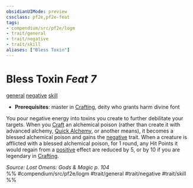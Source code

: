 ```yaml
---
obsidianUIMode: preview
cssclass: pf2e,pf2e-feat
tags:
- compendium/src/pf2e/logm
- trait/general
- trait/negative
- trait/skill
aliases: ["Bless Toxin"]
---
```

# Bless Toxin  *Feat 7*  
[general](general.md "General Feat Trait")  [negative](negative.md "Negative Energy & Element Trait")  [skill](skill.md "Skill Feat Trait")  

- **Prerequisites**: master in [Crafting](skills.md#Crafting), deity who grants harm divine font

You pour negative energy into toxins you create to further debilitate your targets. When you [Craft](craft.md) an alchemical poison (rather than create it with advanced alchemy, [Quick Alchemy](Reference/Rules/Actions/quick-alchemy.md), or another means), it becomes a blessed alchemical poison and gains the [negative](negative.md "Negative Energy & Element Trait") trait. When a creature is afflicted with a blessed alchemical poison, for 1 round, any Hit Points it would regain from a [positive](positive.md "Positive Energy & Element Trait") effect are reduced by 5, or by 10 if you are legendary in [Crafting](skills.md#Crafting).

*Source: Lost Omens: Gods & Magic p. 104*  
%% #compendium/src/pf2e/logm #trait/general #trait/negative #trait/skill %%